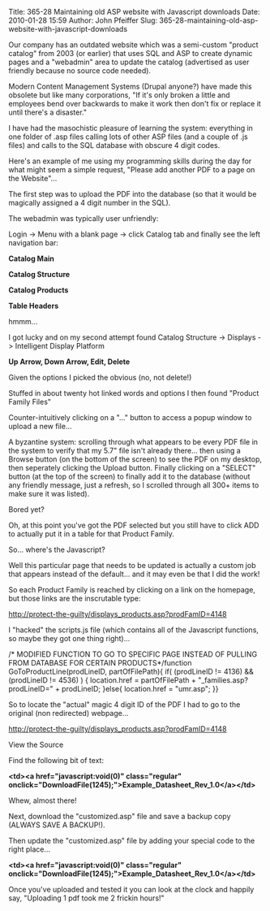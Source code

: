 Title: 365-28 Maintaining old ASP website with Javascript downloads
Date: 2010-01-28 15:59
Author: John Pfeiffer
Slug: 365-28-maintaining-old-asp-website-with-javascript-downloads

<div class="field field-name-body field-type-text-with-summary field-label-hidden">
<div class="field-items">
<div class="field-item even">
Our company has an outdated website which was a semi-custom "product
catalog" from 2003 (or earlier) that uses SQL and ASP to create dynamic
pages and a "webadmin" area to update the catalog (advertised as user
friendly because no source code needed).

</p>

Modern Content Management Systems (Drupal anyone?) have made this
obsolete but like many corporations, "If it's only broken a little and
employees bend over backwards to make it work then don't fix or replace
it until there's a disaster."

</p>

I have had the masochistic pleasure of learning the system: everything
in one folder of .asp files calling lots of other ASP files (and a
couple of .js files) and calls to the SQL database with obscure 4 digit
codes.

</p>

Here's an example of me using my programming skills during the day for
what might seem a simple request, "Please add another PDF to a page on
the Website"...

</p>

The first step was to upload the PDF into the database (so that it would
be magically assigned a 4 digit number in the SQL).

</p>

The webadmin was typically user unfriendly:  

Login -\> Menu with a blank page -\> click Catalog tab and finally see
the left navigation bar:  
<strong>  

Catalog Main  

Catalog Structure  

Catalog Products  

Table Headers  
</strong>

</p>

hmmm...  

I got lucky and on my second attempt found Catalog Structure -\>
Displays -\> Intelligent Display Platform

</p>

**Up Arrow, Down Arrow, Edit, Delete**  

Given the options I picked the obvious (no, not delete!)

</p>

Stuffed in about twenty hot linked words and options I then found
"Product Family Files"

</p>

Counter-intuitively clicking on a "..." button to access a popup window
to upload a new file...

</p>

A byzantine system: scrolling through what appears to be every PDF file
in the system to verify that my 5.7" file isn't already there... then
using a Browse button (on the bottom of the screen) to see the PDF on my
desktop, then seperately clicking the Upload button. Finally clicking on
a "SELECT" button (at the top of the screen) to finally add it to the
database (without any friendly message, just a refresh, so I scrolled
through all 300+ items to make sure it was listed).

</p>

Bored yet?

</p>

Oh, at this point you've got the PDF selected but you still have to
click ADD to actually put it in a table for that Product Family.

</p>

So... where's the Javascript?

</p>

Well this particular page that needs to be updated is actually a custom
job that appears instead of the default... and it may even be that I did
the work!

</p>

So each Product Family is reached by clicking on a link on the homepage,
but those links are the inscrutable type:

</p>

[http://protect-the-guilty/displays\_products.asp?prodFamID=4148][]

</p>

I "hacked" the scripts.js file (which contains all of the Javascript
functions, so maybe they got one thing right)...

</p>
<p>
    /* MODIFIED FUNCTION TO GO TO SPECIFIC PAGE INSTEAD OF PULLING FROM DATABASE FOR CERTAIN PRODUCTS*/function GoToProductLine(prodLineID, partOfFilePath){   if( (prodLineID != 4136) && (prodLineID != 4536) )   {        location.href = partOfFilePath + "_families.asp?prodLineID=" + prodLineID;   }else{       location.href = "umr.asp";   }}

So to locate the "actual" magic 4 digit ID of the PDF I had to go to the
original (non redirected) webpage...

</p>

[http://protect-the-guilty/displays\_products.asp?prodFamID=4148][]  

View the Source  

Find the following bit of text:  
<strong>  

<td\><a href="javascript:void(0)" class="regular"
onclick="DownloadFile(1245);"\>Example\_Datasheet\_Rev\_1.0</a\></td\>  
</strong>  

Whew, almost there!

</p>

Next, download the "customized.asp" file and save a backup copy (ALWAYS
SAVE A BACKUP!).

</p>

Then update the "customized.asp" file by adding your special code to the
right place...  
<strong>  

<td\><a href="javascript:void(0)" class="regular"
onclick="DownloadFile(1245);"\>Example\_Datasheet\_Rev\_1.0</a\></td\>  
</strong>

</p>

Once you've uploaded and tested it you can look at the clock and happily
say, "Uploading 1 pdf took me 2 frickin hours!"

</p>
<p>
</div>
</div>
</div>
</p>

  [http://protect-the-guilty/displays\_products.asp?prodFamID=4148]: http://protect-the-guilty/displays_products.asp?prodFamID=4148
